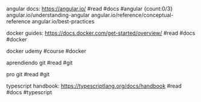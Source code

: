 angular docs: https://angular.io/ #read #docs #angular {count:0/3}
    angular.io/understanding-angular
    angular.io/reference/conceptual-reference
    angular.io/best-practices

docker guides: https://docs.docker.com/get-started/overview/ #read #docs #docker

docker udemy #course #docker

aprendiendo git #read #git

pro git #read #git

typescript handbook: https://typescriptlang.org/docs/handbook #read #docs #typescript